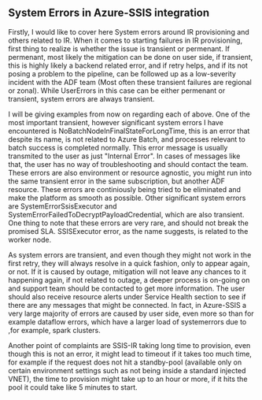 ## System Errors in Azure-SSIS integration

Firstly, I would like to cover here System errors around IR provisioning and others related to IR. When it comes to starting failures in IR provisioning, first thing to realize is whether the issue is transient or permenant. If permenant, most likely the mitigation can be done on user side, if transient, this is highly likely a backend related error, and if retry helps, and if its not posing a problem to the pipeline, can be followed up as a low-severity incident with the ADF team (Most often these transient failures are regional or zonal). While UserErrors in this case can be either permenant or transient, system errors are always transient. 

I will be giving examples from now on regarding each of above. One of the most important transient, however significant system errors I have encountered is NoBatchNodeInFinalStateForLongTime, this is an error that despite its name, is not related to Azure Batch, and processes relevant to batch success is completed normally.
This error message is usually transmited to the user as just "Internal Error". In cases of messages like that, the user has no way of troubleshooting and should contact the team. These errors are also environment or resource agnostic, you might run into the same transient error in the same subscription, but another ADF resource. These errors are continiously being tried to be eliminated and make the platform as smooth as possible. Other significant system errors are SystemErrorSsisExecutor and SystemErrorFailedToDecryptPayloadCredential, which are also transient. One thing to note that these errors are very rare, and should not break the promised SLA. SSISExecutor error, as the name suggests, is related to the worker node. 

As system errors are transient, and even though they might not work in the first retry, they will always resolve in a quick fashion, only to appear again, or not. If it is caused by outage, mitigation will not leave any chances to it happening again, if not related to outage, a deeper process is on-going on and support team should be contacted to get more information. The user should also receive resource alerts under Service Health section to see if there are any messages that might be connected. In fact, in Azure-SSIS a very large majority of errors are caused by user side, even more so than for example dataflow errors, which have a larger load of systemerrors due to ,for example, spark clusters.

Another point of complaints are SSIS-IR taking long time to provision, even though this is not an error, it might lead to timeout if it takes too much time, for example if the request does not hit a standby-pool (available only on certain environment settings such as not being inside a standard injected VNET), the time to provision might take up to an hour or more, if it hits the pool it could take like 5 minutes to start. 
